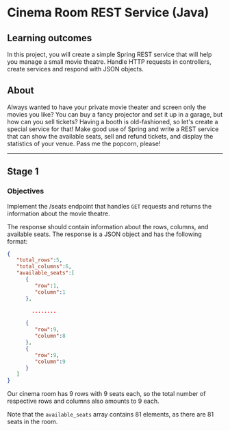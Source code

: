 # Cinema Room REST Service (Java) 
##  Learning outcomes
In this project, you will create a simple Spring REST service that will help you manage a small movie theatre. Handle HTTP requests in controllers, create services and respond with JSON objects.

## About
Always wanted to have your private movie theater and screen only the movies you like? You can buy a fancy projector and set it up in a garage, but how can you sell tickets? Having a booth is old-fashioned, so let's create a special service for that! Make good use of Spring and write a REST service that can show the available seats, sell and refund tickets, and display the statistics of your venue. Pass me the popcorn, please!

---

## Stage 1
### Objectives

Implement the /seats endpoint that handles `GET` requests and returns the information about the movie theatre.

The response should contain information about the rows, columns, and available seats. The response is a JSON object and has the following format:

``` json
{
   "total_rows":5,
   "total_columns":6,
   "available_seats":[
      {
         "row":1,
         "column":1
      },

        ........

      {
         "row":9,
         "column":8
      },
      {
         "row":9,
         "column":9
      }
   ]
}
```

Our cinema room has 9 rows with 9 seats each, so the total number of respective rows and columns also amounts to 9 each.

Note that the `available_seats` array contains 81 elements, as there are 81 seats in the room.
